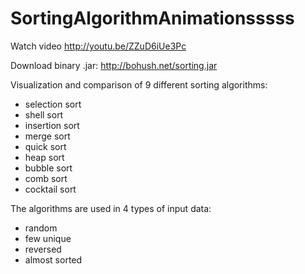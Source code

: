 SortingAlgorithmAnimationsssss
==========================

Watch video http://youtu.be/ZZuD6iUe3Pc

Download binary .jar: http://bohush.net/sorting.jar

Visualization and comparison of 9 different sorting algorithms:
- selection sort
- shell sort
- insertion sort
- merge sort
- quick sort
- heap sort
- bubble sort
- comb sort
- cocktail sort

The algorithms are used in 4 types of input data:
- random
- few unique
- reversed
- almost sorted

